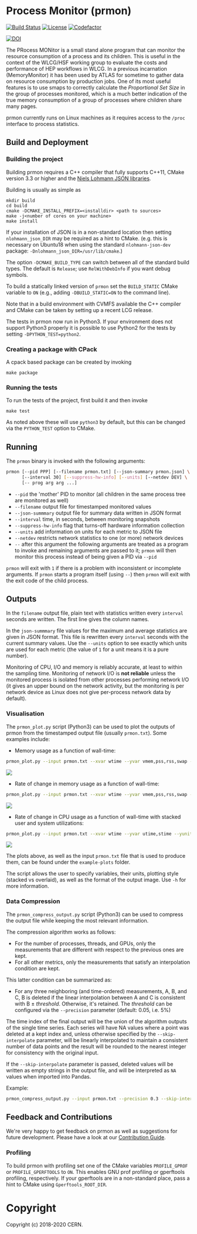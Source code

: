 # Process Monitor (prmon)

[![Build Status][build-img]][build-link]  [![License][license-img]][license-url] [![Codefactor][codefactor-img]][codefactor-url]

[build-img]: https://github.com/HSF/prmon/workflows/CI/badge.svg?branch=master
[build-link]: https://github.com/HSF/prmon/actions?query=workflow%3ACI+branch%3Amaster
[license-img]: https://img.shields.io/github/license/hsf/prmon.svg
[license-url]: https://github.com/hsf/prmon/blob/master/LICENSE
[codefactor-img]: https://www.codefactor.io/repository/github/HSF/prmon/badge
[codefactor-url]: https://www.codefactor.io/repository/github/HSF/prmon

[![DOI](https://zenodo.org/badge/DOI/10.5281/zenodo.2554202.svg)](https://doi.org/10.5281/zenodo.2554202)

The PRocess MONitor is a small stand alone program that can monitor
the resource consumption of a process and its children. This is
useful in the context of the WLCG/HSF working group to evaluate
the costs and performance of HEP workflows in WLCG. In a previous
incarnation (MemoryMonitor) it has been used by ATLAS for sometime to
gather data on resource consumption by production jobs. One of its
most useful features is to use smaps to correctly calculate the
*Proportional Set Size* in the group of processes monitored, which
is a much better indication of the true memory consumption of
a group of processes where children share many pages.

prmon currently runs on Linux machines as it requires access to the
`/proc` interface to process statistics.

## Build and Deployment

### Building the project

Building prmon requires a C++ compiler that fully supports C++11,
CMake version 3.3 or
higher and the [Niels Lohmann JSON libraries](https://github.com/nlohmann/json).

Building is usually as simple as

    mkdir build
    cd build
    cmake -DCMAKE_INSTALL_PREFIX=<installdir> <path to sources>
    make -j<number of cores on your machine>
    make install

If your installation of JSON is in a non-standard location then
setting `nlohmann_json_DIR` may be required as a hint to CMake.
(e.g. this is necessary on Ubuntu18 when using the standard `nlohmann-json-dev`
package: `-Dnlohmann_json_DIR=/usr/lib/cmake`.)

The option `-DCMAKE_BUILD_TYPE` can switch between all of the standard
build types. The default is `Release`; use `RelWithDebInfo` if you want
debug symbols.

To build a statically linked version of `prmon` set the `BUILD_STATIC`
CMake variable to `ON` (e.g., adding `-DBUILD_STATIC=ON` to the
command line).

Note that in a build environment with CVMFS available the C++ compiler
and CMake can be taken by setting up a recent LCG release.

The tests in prmon now run in Python3. If your environment does not
support Python3 properly it is possible to use Python2 for the tests
by setting `-DPYTHON_TEST=python2`.

### Creating a package with CPack

A cpack based package can be created by invoking

    make package

### Running the tests

To run the tests of the project, first build it and then invoke

    make test

As noted above these will use `python3` by default, but this can
be changed via the `PYTHON_TEST` option to CMake.

## Running

The `prmon` binary is invoked with the following arguments:

```sh
prmon [--pid PPP] [--filename prmon.txt] [--json-summary prmon.json] \
      [--interval 30] [--suppress-hw-info] [--units] [--netdev DEV] \
      [-- prog arg arg ...]
```

* `--pid` the 'mother' PID to monitor (all children in the same process tree are monitored as well)
* `--filename` output file for timestamped monitored values
* `--json-summmary` output file for summary data written in JSON format
* `--interval` time, in seconds, between monitoring snapshots
* `--suppress-hw-info` flag that turns-off hardware information collection
* `--units` add information on units for each metric to JSON file
* `--netdev` restricts network statistics to one (or more) network devices
* `--` after this argument the following arguments are treated as a program to invoke
  and remaining arguments are passed to it; `prmon` will then monitor this process
  instead of being given a PID via `--pid`

`prmon` will exit with `1` if there is a problem with inconsistent or 
incomplete arguments. If `prmon` starts a program itself (using `--`) then
`prmon` will exit with the exit code of the child process.


## Outputs

In the `filename` output file, plain text with statistics written every
`interval` seconds are written. The first line gives the column names.

In the `json-summmary` file values for the maximum and average statistics
are given in JSON format. This file is rewritten every `interval` seconds
with the current summary values. Use the `--units` option to see exactly
which units are used for each metric (the value of `1` for a unit means
it is a pure number).

Monitoring of CPU, I/O and memory is reliably accurate, at least to within
the sampling time. Monitoring of network I/O is **not reliable** unless the
monitored process is isolated from other processes performing network I/O
(it gives an upper bound on the network activity, but the monitoring is
per network device as Linux does not give per-process network data by
default).

### Visualisation

The `prmon_plot.py` script (Python3) can be used to plot the outputs of prmon from the
timestamped output file (usually `prmon.txt`). Some examples include:

* Memory usage as a function of wall-time:
```sh
prmon_plot.py --input prmon.txt --xvar wtime --yvar vmem,pss,rss,swap --yunit GB
```
![](example-plots/PrMon_wtime_vs_vmem_pss_rss_swap.png)

* Rate of change in memory usage as a function of wall-time:
```sh
prmon_plot.py --input prmon.txt --xvar wtime --yvar vmem,pss,rss,swap --diff --yunit MB
```
![](example-plots/PrMon_wtime_vs_diff_vmem_pss_rss_swap.png)

* Rate of change in CPU usage as a function of wall-time with stacked
user and system utilizations:
```sh
prmon_plot.py --input prmon.txt --xvar wtime --yvar utime,stime --yunit SEC --diff --stacked
```
![](example-plots/PrMon_wtime_vs_diff_utime_stime.png)

The plots above, as well as the input `prmon.txt` file that is used
to produce them, can be found under the `example-plots` folder.

The script allows the user to specify variables, their units, plotting
style (stacked vs overlaid), as well as the format of the output image.
Use `-h` for more information.


### Data Compression

The `prmon_compress_output.py` script (Python3) can be used to compress the output file
while keeping the most relevant information.

The compression algorithm works as follows:
* For the number of processes, threads, and GPUs, only the measurements that are different with respect to the previous ones are kept.
* For all other metrics, only the measurements that satisfy an interpolation condition are kept.

This latter condition can be summarized as:
* For any three neighboring (and time-ordered) measurements, A, B, and C, B is deleted if the linear interpolation between A and C is consistent with B ± *threshold*. Otherwise, it's retained. The *threshold* can be configured via the `--precision` parameter (default: 0.05, i.e. 5%)


The time index of the final output will be the union of the algorithm outputs of the single 
time series. Each series will have NA values where a point was deleted at a kept index and, unless otherwise
specified by the `--skip-interpolate` parameter, will be linearly interpolated to maintain a consistent number of data points
and the result will be rounded to the nearest integer for consistency with the original input.

If the `--skip-interpolate` parameter is passed, deleted values will be written as empty strings in the output file, and will be interpreted
as `NA` values when imported into Pandas.

Example:
```sh
prmon_compress_output.py --input prmon.txt --precision 0.3 --skip-interpolate
```


## Feedback and Contributions

We're very happy to get feedback on prmon as well as suggestions for future
development. Please have a look at our [Contribution
Guide](doc/CONTRIBUTING.md).


### Profiling

To build prmon with profiling set one of the CMake variables
`PROFILE_GPROF` or `PROFILE_GPERFTOOLS` to `ON`. This enables
GNU prof profiling or gperftools profiling, respectively.
If your gperftools are in a non-standard place, pass a hint
to CMake using `Gperftools_ROOT_DIR`.


# Copyright

Copyright (c) 2018-2020 CERN.
